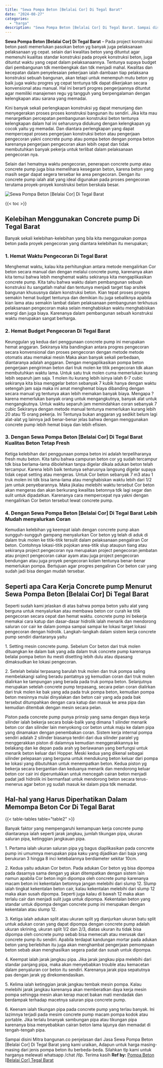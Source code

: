 ```yaml
---
title: "Sewa Pompa Beton [Belalai Cor] Di Tegal Barat"
date: "2024-08-27"
categories: 
  - "harga"
description: "Sewa Pompa Beton [Belalai Cor] Di Tegal Barat. Sampai disini Mitra bangunan.co penjelasan dari Jasa Sewa Pompa Beton [Belalai Cor] Di Tegal Barat yang kami..."
---
```


**Sewa Pompa Beton \[Belalai Cor\] Di Tegal Barat** – Pada project konstruksi beton pasti memerlukan pasokan beton yg banyak juga pelaksanaan pelaksanaan yg cepat. selain dari kwalitas beton yang dituntut agar memenuhi kualitas standar konstruksi pada proyek konstruksi beton, juga dituntut waktu yang cepat dalam pelaksanaannya. Tentunya supaya budget dari pembangunan tdk membengkak dan tdk menjadi mahal. Kwalitas dan kecepatan dalam penyelesaian pekerjaan ialah dambaan tiap pelaksana konstruksi sebuah bangunan, akan tetapi untuk menempuh mutu beton yg baik juga waktu progres yg cepat tentunya tdk dapat dikerjakan secara konvensional atau manual. Hal ini berarti progres pengerjaannya dituntut agar memiliki manajemen regu yg tangguh yang berpengalaman dengan kelengkapan atau sarana yang memadai.

Kini banyak sekali perlengkapan konstruksi yg dapat menunjang dan menyegerakan proses proses konstruksi bangunan itu sendiri. Jika kita mau menargetkan percepatan pembangunan konstruksi beton tentunya kelengkapan dalam hal ini seharusnya didukung dengan kelengkapan yg cocok yaitu yg memadai. Dan diantara perlengkapan yang dapat mempercepat proses pengerjaan konstruksi beton atau pengerjaan pengecoran yakni concrete pump atau pompa beton dengan pompa beton karenanya pengerjaan pengecoran akan lebih cepat dan tidak membutuhkan banyak pekerja untuk terlibat dalam pelaksanaan pengecoran nya.

Selain dari hematnya waktu pengecoran, penerapan concrete pump atau concrete pump juga bisa memelihara kesegaran beton, karena beton yang masih segar dapat segera tersebar ke area pengecoran. Dengan itu concrete pump ialah alat yang ideal digunakan pada proses pengecoran terutama proyek-proyek konstruksi beton berskala besar.

![Sewa Pompa Beton [Belalai Cor] Di Tegal Barat](/images/sewa-concrete-pump-34.png)

{{< toc >}}

## Kelebihan Menggunakan Concrete pump Di Tegal Barat

Banyak sekali kelebihan-kelebihan yang bila kita menggunakan pompa beton pada proyek pengecoran yang diantara kelebihan itu merupakan;

### 1\. Hemat Waktu Pengecoran Di Tegal Barat

Menghemat waktu, kalau kita perhitungkan antara metode mengalirkan Cor beton secara manual dan dengan melalui concrete pump, karenanya akan kita temui bahwa lebih menghemat waktu sekiranya kita mengaplikasikan concrete pump. Kita tahu bahwa waktu dalam pembangunan sebuah konstruksi itu sangatlah mahal dan tentunya menjadi target tiap arsitek bangunan khususnya dalam konstruksi beton. Kian tepat proses progres semakin hemat budget tentunya dan demikian itu juga sebaliknya apabila kian lama atau semakin lambat dalam pelaksanaan pembangunan terkhusus pelaksanaan pengecoran maka selain menghabiskan waktu menghabiskan energi dan juga biaya. Karenanya dalam pembangunan sebuah konstruksi waktu merupakan sangat berharga.

### 2\. Hemat Budget Pengecoran Di Tegal Barat

Keunggulan yg kedua dari penggunaan concrete pump ini merupakan hemat anggaran. Sekiranya kita bandingkan antara progres pengecoran secara konvensional dan proses pengecoran dengan metode metode otomatis atau memakai mesin Maka akan banyak sekali perbedaan, diantaranya adalah anggaran. Dengan mengaplikasikan pompa beton pengerjaan pengiriman beton dari truk molen ke titik pengecoran tdk akan membutuhkan waktu lama. Untuk satu truk molen cuma memerlukan kurang lebih separuh jam saja. 1 molen itu kurang lebih isinya ialah 6-7 cubic sekiranya kita bisa menggelar beton sebanyak 7 kubik hanya dengan waktu setengah jam saja maka ini amat menghemat biaya dibanding dengan secara manual yg tentunya akan lebih memakan banyak biaya. Mengapa ? karena memerlukan banyak orang untuk mengangkutnya, banyak alat untuk mengangkutnya. Untuk waktu separuh jam memindahkan coran sebanyak 7 cubic Sekiranya dengan metode manual tentunya memerlukan kurang lebih 20 atau 15 orang pekerja. Ini Tentunya bukan anggaran yg sedikit belum lagi alat-alat yg lainnya jadi benar-benar jelas bahwa dengan menggunakan concrete pump lebih hemat biaya dan lebih efisien.

### 3\. Dengan Sewa Pompa Beton \[Belalai Cor\] Di Tegal Barat Kualitas Beton Tetap Fresh

Ketiga kelebihan dari penggunaan pompa beton ini adalah terpeliharanya fresh mutu beton. Kita tahu bahwa campuran beton cor yg sudah tercampur tdk bisa berlama-lama dibolehkan tanpa digelar dikala adukan beton telah tercampur. Karena lebih baik tentunya seharusnya langsung digelar supaya tidak cepat setting atau mengeras. Untuk Cor beton sebanyak 7 m3 atau 1 truk molen ini tdk bisa lama-lama atau menghabiskan waktu lebih dari 1/2 jam untuk penyebarannya. Maka jikalau melebihi waktu tersebut Cor beton akan mengeras dan akan berkurang kwalitas betonnya tdk lagi segar dan sulit untuk dipadatkan. Karenanya cara mempercepat nya yakni dengan mengalirkan Cor beton tersebut lewat concrete pump.

### 4\. Dengan Sewa Pompa Beton \[Belalai Cor\] Di Tegal Barat Lebih Mudah menyalurkan Coran

Kemudian kelebihan yg keempat ialah dengan concrete pump akan sungguh-sungguh gampang menyalurkan Cor beton yg telah di aduk di dalam truk molen ke titik-titik tersulit dalam pelaksanaan pengaliran Cor beton. Contohnya lokasi-titik pojokan area-titik slup ataupun tiang atau sekiranya project pengecoran nya merupakan project pengecoran jembatan atau project pengecoran cakar ayam atau juga project pengecoran bendungan atau juga proyek pengecoran kolam tentunya benar-benar memerlukan pompa. Bertujuan agar progres pengaliran Cor beton cair yang sudah jadi bisa dengan mudah tersebar.

## Seperti apa Cara Kerja Concrete pump Menurut Sewa Pompa Beton \[Belalai Cor\] Di Tegal Barat

Seperti sudah kami jelaskan di atas bahwa pompa beton yaitu alat yang berguna untuk menyalurkan atau membawa beton cor curah ke titik pengecoran secara cepat dan hemat waktu. concrete pump ini bekerja memakai cara katup dan dasar-dasar hidrolik ialah menarik dan mendorong saluran cor cair ke dalam pompa sampai sampai ke lokasi target lokasi pengecoran dengan hidrolik. Langkah-langkah dalam sistem kerja concrete pump sendiri diantaranya yaitu

1\. Setting mesin concrete pump. Sebelum Cor beton dari truk molen dituangkan ke dalam bak yang ada dalam truk concrete pump karenanya belalai pompa beton itu mesti disetting lebih dulu atau dipasang dimaksudkan ke lokasi pengecoran.

2\. Setelah belalai terpasang barulah truk molen dan truk pompa saling membelakangi saling beradu pantatnya yg kemudian coran dari truk molen dialirkan ke tampungan yang berada pada truk pompa beton. Selanjutnya merupakan setelah concrete pump terpasang, secara pelan coran dialirkan dari truk molen ke bak yang ada pada truk pompa beton, kemudian pompa beton mesinnya mulai dinyalakan dan beton cair yang ada pada bak tersebut ditumpahkan dengan cara katup dan masuk ke area pipa dan kemudian ditembak dengan mesin secara pelan.

Piston pada concrete pump punya prinsip yang sama dengan daya kerja silinder ialah bekerja secara bolak-balik yang dimana 1 silinder menarik beton cor dan silinder lain menyokong cor beton untuk maju ke dalam pipa yang dinamakan dengan penembakan coran. Sistem kerja internal pompa sendiri adalah 2 silinder biasanya terdiri dari dua silinder paralel yg menggerakkan piston di dalamnya kemudian menggerakkannya ke belakang dan ke depan pada arah yg berlawanan yang berfungsi untuk menarik beton keluar dari Hopper. Meski kedua yang dikenal sebagai silinder pelepasan yang berguna untuk mendukung beton keluar dari pompa ke lokasi yang dibutuhkan untuk menempatkan beton. Kedua piston yg bekerja secara bergantian dan keduanya menarik dan mendorong keluar beton cor cair ini diperuntukkan untuk mencegah cairan beton menjadi padat jadi hidrolik ini bermanfaat untuk mendorong beton secara terus-menerus agar beton yg sudah masuk ke dalam pipa tdk memadat.

## Hal-hal yang Harus Diperhatikan Dalam Memompa Beton Cor Di Tegal Barat

{{< table-tables table="table2" >}}

Banyak faktor yang mempengaruhi kemampuan kerja concrete pump diantaranya ialah seperti jarak jangkau, jumlah tikungan pipa, ukuran saluran pipa, ketinggian jangkauan pipa.

1\. Pertama ialah ukuran saluran pipa yg bagus diaplikasikan pada concrete pump ini umumnya merupakan pipa kaku yang dijadikan dari baja yang berukuran 3 hingga 8 inci ketebalannya berdiameter sekitar 10cm.

2\. Kedua yaitu adukan Cor beton. Pada adukan Cor beton yg bisa dipompa pada dasarnya sama dengan yg akan ditempatkan dengan sistem lain namun apabila Cor beton ingin dipompa oleh concrete pump karenanya macam beton ini kekentalan betonnya jangan melebihi dari slump 12. Slump ialah tingkat kekentalan beton cair, kalau kekentalan melebihi dari slump 12 maka akan susah dipompa. Seperti juga kalau di bawah 12 maka akan terlalu cair dan menjadi sulit juga untuk dipompa. Kekentalan beton yang standar untuk dipompa dengan concrete pump ini merupakan dengan kekentalan atau slump 12.

3\. Ketiga ialah adukan split atau ukuran split yg dianjurkan ukuran batu split untuk adukan coran yang dapat dipompa dengan concrete pump adalah ukuran skrining, ukuran split 1/2 dan 2/3, diatas ukuran itu tidak bisa dipompa oleh concrete pump sebab bisa memecah atau merusak dari concrete pump itu sendiri. Apabila terdapat kandungan mortar pada adukan beton yang berlebihan itu juga akan menghambat pengerjaan pemompaan beton sebab akan menghasilkan segera padat dan susah untuk dipompa.

4\. Keempat ialah jarak jangkau pipa. Jika jarak jangkau pipa melebihi dari standar panjang pipa, maka akan menyebabkan trouble atau kemacetan dalam penyaluran cor beton itu sendiri. Karenanya jarak pipa sepatutnya pas dengan jarak yg direkomendasikan.

5\. Kelima ialah ketinggian jarak jangkau tembak mesin pompa. Kalau melebihi jarak jangkau karenanya akan memberatkan daya kerja mesin pompa sehingga mesin akan kerap macet bakan mati mendadak dan berdampak terhadap macetnya saluran pipa concrete pump.

6\. Keenam ialah tikungan pipa pada concrete pump yang terlau banyak. Ini lazimnya terjadi pada mesim concrete pump macam pompa kodok atau portable. Jika terlalu bnanyak sambungan pipa atau tikungan pipa karenanya bisa menyebabkan cairan beton lama lajunya dan memadat di tengah-tengah pipa.

Sampai disini Mitra bangunan.co penjelasan dari Jasa Sewa Pompa Beton \[Belalai Cor\] Di Tegal Barat yang kami uraikan, Adapun untuk harga masing-masing dari jenis pompa beton itu berbeda-beda. Silahkan tlp kami untuk harganya melewati whatsapp /chat /tlp. Terima kasih
**Ref by:** [Pompa Beton [Belalai Cor] Tegal Barat](https://id.wikipedia.org/wiki/Pompa)
